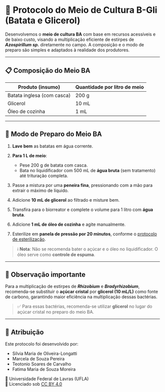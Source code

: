# 🥔 Protocolo do Meio de Cultura B-Gli (Batata e Glicerol)

Desenvolvemos o **meio de cultura BA** com base em recursos acessíveis e de baixo custo, visando a multiplicação eficiente de estirpes de ***Azospirillum sp.*** diretamente no campo. A composição e o modo de preparo são simples e adaptados à realidade dos produtores.

---

## 📋 Composição do Meio BA

| Produto (insumo)    | Quantidade por litro de meio |
|---------------------|------------------------------|
| Batata inglesa (com casca) | 200 g                      |
| Glicerol        | 10 mL                           |
| Óleo de cozinha      | 1 mL                         |

---

## 🧪 Modo de Preparo do Meio BA

1. **Lave bem** as batatas em água corrente.
2. **Para 1 L de meio**:
   - Pese 200 g de batata com casca.
   - Bata no liquidificador com 500 mL de **água bruta** (sem tratamento) até trituração completa.
3. Passe a mistura por uma **peneira fina**, pressionando com a mão para extrair o máximo de líquido.
4. Adicione **10 mL de glicerol** ao filtrado e misture bem.
5. Transfira para o biorreator e complete o volume para 1 litro com **água bruta**.
6. Adicione **1 mL de óleo de cozinha** e agite manualmente.
7. Esterilize em **panela de pressão por 20 minutos**, conforme o [protocolo de esterilização](https://github.com/teodecarvalho/BiorreatorPopular/blob/main/esteriliza%C3%A7%C3%A3o.md).

   > 

> ℹ️ **Nota**: Não se recomenda bater o açúcar e o óleo no liquidificador. O óleo serve como **controle de espuma**.

---

## 🔁 Observação importante

Para a multiplicação de estirpes de **_Rhizobium_** e **_Bradyrhizobium_**, recomenda-se substituir o **açúcar cristal** por **glicerol (10 mL/L)** como fonte de carbono, garantindo maior eficiência na multiplicação dessas bactérias.
> ✅ Para essas bactérias, recomenda-se utilizar **glicerol** no lugar do açúcar cristal no preparo do meio BA.

---

## 🧾 Atribuição

Este protocolo foi desenvolvido por:

- Sílvia Maria de Oliveira-Longatti  
- Marcela de Souza Pereira  
- Teotonio Soares de Carvalho  
- Fatima Maria de Souza Moreira  

📍 Universidade Federal de Lavras (UFLA)  
📜 Licenciado sob [CC BY 4.0](https://creativecommons.org/licenses/by/4.0/deed.pt_BR)
